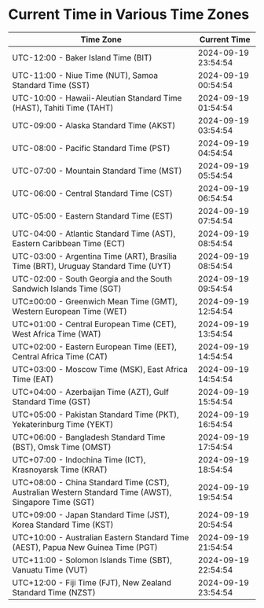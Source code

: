 # Current Time in Various Time Zones

| Time Zone | Current Time |
|-----------|--------------|
| UTC-12:00 - Baker Island Time (BIT) | 2024-09-19 23:54:54 |
| UTC-11:00 - Niue Time (NUT), Samoa Standard Time (SST) | 2024-09-19 00:54:54 |
| UTC-10:00 - Hawaii-Aleutian Standard Time (HAST), Tahiti Time (TAHT) | 2024-09-19 01:54:54 |
| UTC-09:00 - Alaska Standard Time (AKST) | 2024-09-19 03:54:54 |
| UTC-08:00 - Pacific Standard Time (PST) | 2024-09-19 04:54:54 |
| UTC-07:00 - Mountain Standard Time (MST) | 2024-09-19 05:54:54 |
| UTC-06:00 - Central Standard Time (CST) | 2024-09-19 06:54:54 |
| UTC-05:00 - Eastern Standard Time (EST) | 2024-09-19 07:54:54 |
| UTC-04:00 - Atlantic Standard Time (AST), Eastern Caribbean Time (ECT) | 2024-09-19 08:54:54 |
| UTC-03:00 - Argentina Time (ART), Brasília Time (BRT), Uruguay Standard Time (UYT) | 2024-09-19 08:54:54 |
| UTC-02:00 - South Georgia and the South Sandwich Islands Time (SGT) | 2024-09-19 09:54:54 |
| UTC±00:00 - Greenwich Mean Time (GMT), Western European Time (WET) | 2024-09-19 12:54:54 |
| UTC+01:00 - Central European Time (CET), West Africa Time (WAT) | 2024-09-19 13:54:54 |
| UTC+02:00 - Eastern European Time (EET), Central Africa Time (CAT) | 2024-09-19 14:54:54 |
| UTC+03:00 - Moscow Time (MSK), East Africa Time (EAT) | 2024-09-19 14:54:54 |
| UTC+04:00 - Azerbaijan Time (AZT), Gulf Standard Time (GST) | 2024-09-19 15:54:54 |
| UTC+05:00 - Pakistan Standard Time (PKT), Yekaterinburg Time (YEKT) | 2024-09-19 16:54:54 |
| UTC+06:00 - Bangladesh Standard Time (BST), Omsk Time (OMST) | 2024-09-19 17:54:54 |
| UTC+07:00 - Indochina Time (ICT), Krasnoyarsk Time (KRAT) | 2024-09-19 18:54:54 |
| UTC+08:00 - China Standard Time (CST), Australian Western Standard Time (AWST), Singapore Time (SGT) | 2024-09-19 19:54:54 |
| UTC+09:00 - Japan Standard Time (JST), Korea Standard Time (KST) | 2024-09-19 20:54:54 |
| UTC+10:00 - Australian Eastern Standard Time (AEST), Papua New Guinea Time (PGT) | 2024-09-19 21:54:54 |
| UTC+11:00 - Solomon Islands Time (SBT), Vanuatu Time (VUT) | 2024-09-19 22:54:54 |
| UTC+12:00 - Fiji Time (FJT), New Zealand Standard Time (NZST) | 2024-09-19 23:54:54 |
